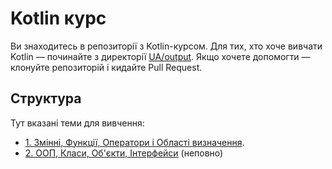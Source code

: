 # Kotlin курс

Ви знаходитесь в репозиторії з Kotlin-курсом. Для тих, хто хоче вивчати Kotlin — починайте з директорії [UA/output](UA/output). Якщо хочете допомогти — клонуйте репозиторій і кидайте Pull Request.

## Структура

Тут вказані теми для вивчення:
- [1. Змінні, Функції, Оператори і Області визначення](UA/output/1.%20Змінні,%20Функції,%20Оператори%20і%20Області%20визначення.pdf).
- [2. ООП, Класи, Об'єкти, Інтерфейси](2.%20ООП,%20Класи,%20Об'єкти,%20Інтерфейси.pdf) (неповно)